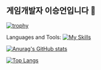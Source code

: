 ## 게임개발자 이승언입니다 👋

[![trophy](https://github-profile-trophy.vercel.app/?username=grukall)](https://github.com/ryo-ma/github-profile-trophy)

Languages and Tools:
[![My Skills](https://skillicons.dev/icons?i=js,html,css,wasm)](https://skillicons.dev)

[![Anurag's GitHub stats](https://github-readme-stats.vercel.app/api?username=grukall)](https://github.com/anuraghazra/github-readme-stats)

[![Top Langs](https://github-readme-stats.vercel.app/api/top-langs/?username=grukall)](https://github.com/anuraghazra/github-readme-stats)
